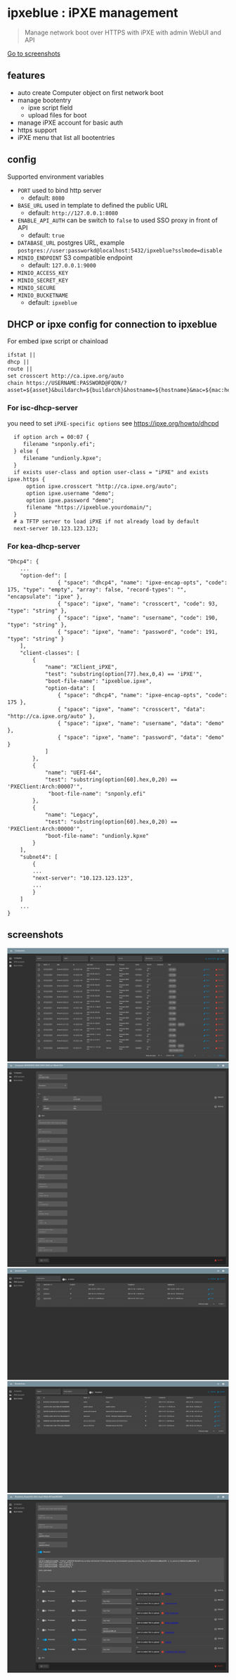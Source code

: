 # ipxeblue : iPXE management

> Manage network boot over HTTPS with iPXE with admin WebUI and API

[Go to screenshots](#screenshots)

## features

- auto create Computer object on first network boot
- manage bootentry
  - ipxe script field
  - upload files for boot 
- manage iPXE account for basic auth
- https support
- iPXE menu that list all bootentries

## config

Supported environment variables

- `PORT` used to bind http server
  - default: `8080`
- `BASE_URL` used in template to defined the public URL
  - default: `http://127.0.0.1:8080`
- `ENABLE_API_AUTH` can be switch to `false` to used SSO proxy in front of API
  - default: `true`
- `DATABASE_URL` postgres URL, example `postgres://user:passworkd@localhost:5432/ipxeblue?sslmode=disable`
- `MINIO_ENDPOINT` S3 compatible endpoint
  - default: `127.0.0.1:9000`
- `MINIO_ACCESS_KEY`
- `MINIO_SECRET_KEY`
- `MINIO_SECURE`
- `MINIO_BUCKETNAME`
  - default: `ipxeblue`
  
## DHCP or ipxe config for connection to ipxeblue

For embed ipxe script or chainload
```shell
ifstat ||
dhcp ||
route ||
set crosscert http://ca.ipxe.org/auto
chain https://USERNAME:PASSWORD@FQDN/?asset=${asset}&buildarch=${buildarch}&hostname=${hostname}&mac=${mac:hexhyp}&ip=${ip}&manufacturer=${manufacturer}&platform=${platform}&product=${product}&serial=${serial}&uuid=${uuid}&version=${version}
```

### For isc-dhcp-server

you need to set `iPXE-specific options` see https://ipxe.org/howto/dhcpd

```text
  if option arch = 00:07 {
     filename "snponly.efi";
  } else {
     filename "undionly.kpxe";
  }
  if exists user-class and option user-class = "iPXE" and exists ipxe.https {
      option ipxe.crosscert "http://ca.ipxe.org/auto";
      option ipxe.username "demo";
      option ipxe.password "demo";
      filename "https://ipxeblue.yourdomain/";
  }
  # a TFTP server to load iPXE if not already load by default
  next-server 10.123.123.123;
```

### For kea-dhcp-server
```text
"Dhcp4": {
    ... 
    "option-def": [
                { "space": "dhcp4", "name": "ipxe-encap-opts", "code": 175, "type": "empty", "array": false, "record-types": "", "encapsulate": "ipxe" },
                { "space": "ipxe", "name": "crosscert", "code": 93, "type": "string" },
                { "space": "ipxe", "name": "username", "code": 190, "type": "string" },
                { "space": "ipxe", "name": "password", "code": 191, "type": "string" }
    ],
    "client-classes": [
        {
            "name": "XClient_iPXE",
            "test": "substring(option[77].hex,0,4) == 'iPXE'",
            "boot-file-name": "ipxeblue.ipxe",
            "option-data": [
                { "space": "dhcp4", "name": "ipxe-encap-opts", "code": 175 },
                { "space": "ipxe", "name": "crosscert", "data": "http://ca.ipxe.org/auto" },
                { "space": "ipxe", "name": "username", "data": "demo" },
                { "space": "ipxe", "name": "password", "data": "demo" }
            ]
        },
        {
            "name": "UEFI-64",
            "test": "substring(option[60].hex,0,20) == 'PXEClient:Arch:00007'",
             "boot-file-name": "snponly.efi"
        },
        {
            "name": "Legacy",
            "test": "substring(option[60].hex,0,20) == 'PXEClient:Arch:00000'",
            "boot-file-name": "undionly.kpxe"
        }
    ],
    "subnet4": [
        {
        ...
        "next-server": "10.123.123.123",
        ...
        }
    ]
    ...
}
```

## screenshots 

![Computer List](docs/images/computer-list.png?raw=true "Computer List")
![Computer Edit](docs/images/computer-edit.png?raw=true "Computer Edit")
![Account List](docs/images/account-list.png?raw=true "Account List")
![Bootentry List](docs/images/bootentry-list.png?raw=true "Bootentry List")
![Bootentry Edit](docs/images/bootentry-edit.png?raw=true "Bootentry List")